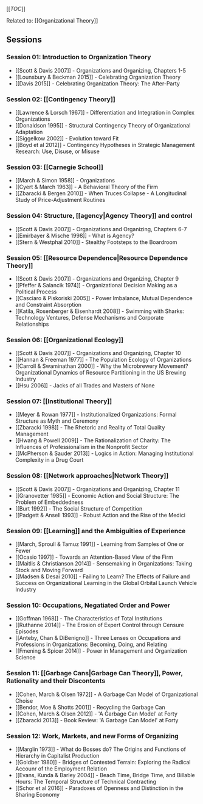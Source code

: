[[_TOC_]]

Related to: [[Organizational Theory]] 

## Sessions

### Session 01: Introduction to Organization Theory
* [[Scott & Davis 2007]] - Organizations and Organizing, Chapters 1-5
* [[Lounsbury & Beckman 2015]] - Celebrating Organization Theory
* [[Davis 2015]] - Celebrating Organization Theory: The After-Party

### Session 02: [[Contingency Theory]]
* [[Lawrence & Lorsch 1967]] - Differentiation and Integration in Complex Organizations
* [[Donaldson 1995]] - Structural Contingency Theory of Organizational Adaptation
* [[Siggelkow 2002]] - Evolution toward Fit
* [[Boyd et al 2012]] - Contingency Hypotheses in Strategic Management Research: Use, Disuse, or Misuse

### Session 03: [[Carnegie School]]
* [[March & Simon 1958]] - Organizations
* [[Cyert & March 1963]] - A Behavioral Theory of the Firm
* [[Zbaracki & Bergen 2010]] - When Truces Collapse - A Longitudinal Study of Price-Adjustment Routines

### Session 04: Structure, [[agency|Agency Theory]] and control
* [[Scott & Davis 2007]] - Organizations and Organizing, Chapters 6-7
* [[Emirbayer & Mische 1998]] - What is Agency?
* [[Stern & Westphal 2010]] - Stealthy Footsteps to the Boardroom

### Session 05: [[Resource Dependence|Resource Dependence Theory]]
* [[Scott & Davis 2007]] - Organizations and Organizing, Chapter 9
* [[Pfeffer & Salancik 1974]] - Organizational Decision Making as a Political Process
* [[Casciaro & Piskoriski 2005]] - Power Imbalance, Mutual Dependence and Constraint Absorption
* [[Katila, Rosenberger & Eisenhardt 2008]] - Swimming with Sharks: Technology Ventures, Defense Mechanisms and Corporate Relationships

### Session 06: [[Organizational Ecology]]
* [[Scott & Davis 2007]] - Organizations and Organizing, Chapter 10
* [[Hannan & Freeman 1977]] - The Population Ecology of Organizations
* [[Carroll & Swaminathan 2000]] - Why the Microbrewery Movement? Organizational Dynamics of Resource Partitioning in the US Brewing Industry
* [[Hsu 2006]] - Jacks of all Trades and Masters of None

### Session 07: [[Institutional Theory]]
* [[Meyer & Rowan 1977]] - Institutionalized Organizations: Formal Structure as Myth and Ceremony
* [[Zbaracki 1998]] - The Rhetoric and Reality of Total Quality Management
* [[Hwang & Powell 2009]] - The Rationalization of Charity: The Influences of Professionalism in the Nonprofit Sector
* [[McPherson & Sauder 2013]] - Logics in Action: Managing Institutional Complexity in a Drug Court

### Session 08: [[Network approaches|Network Theory]]
* [[Scott & Davis 2007]] - Organizations and Organizing, Chapter 11
* [[Granovetter 1985]] - Economic Action and Social Structure: The Problem of Embeddedness
* [[Burt 1992]] - The Social Structure of Competition
* [[Padgett & Ansell 1993]] - Robust Action and the Rise of the Medici

### Session 09: [[Learning]] and the Ambiguities of Experience
* [[March, Sproull & Tamuz 1991]] - Learning from Samples of One or Fewer
* [[Ocasio 1997]] - Towards an Attention-Based View of the Firm
* [[Maitlis & Christianson 2014]] - Sensemaking in Organizations: Taking Stock and Moving Forward
* [[Madsen & Desai 2010]] - Failing to Learn? The Effects of Failure and Success on Organizational Learning in the Global Orbital Launch Vehicle Industry

### Session 10: Occupations, Negatiated Order and Power
* [[Goffman 1968]] - The Characteristics of Total Institutions
* [[Ruthanne 2014]] - The Erosion of Expert Control through Censure Episodes
* [[Anteby, Chan & DiBenigno]] - Three Lenses on Occupations and Professions in Organizations: Becoming, Doing, and Relating
* [[Fmening & Spicer 2014]] - Power in Management and Organization Science

### Session 11: [[Garbage Cans|Garbage Can Theory]], Power, Rationality and their Discontents
* [[Cohen, March & Olsen 1972]] - A Garbage Can Model of Organizational Choise
* [[Bendor, Moe & Shotts 2001]] - Recycling the Garbage Can
* [[Cohen, March & Olsen 2012]] - 'A Garbage Can Model' at Forty
* [[Zbaracki 2013]] - Book Review: 'A Garbage Can Model' at Forty

### Session 12: Work, Markets, and new Forms of Organizing
* [[Marglin 1973]] - What do Bosses do? The Origins and Functions of Hierarchy in Capitalist Production
* [[Goldber 1980]] - Bridges of Contested Terrain: Exploring the Radical Accounr of the Employment Relation
* [[Evans, Kunda & Barley 2004]] - Beach Time, Bridge Time, and Billable Hours: The Temporal Structure of Technical Contracting
* [[Schor et al 2016]] - Paradoxes of Openness and Distinction in the Sharing Economy